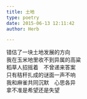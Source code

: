 ```yaml
---  
title: 土地  
type: poetry  
date: 2015-06-13 12:11:42  
author: Herb  

---  
```

错估了一块土地发展的方向  
我在玉米地里收不到异属的高粱  
稻草人招摇着　不曾递来答案  
只有秸秆扎成的谜面一声不响  
我和麻雀共同沉默　心思各异  
拿不准是希望还是失望